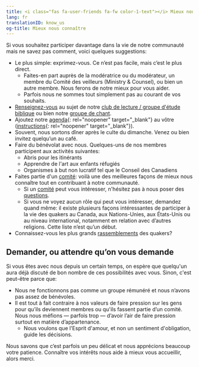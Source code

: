 ```yaml
---
title: <i class="fas fa-user-friends fa-fw color-1-text"></i> Mieux nous connaître
lang: fr
translationID: know_us
og-title: Mieux nous connaître
---
```

Si vous souhaitez participer davantage dans la vie de notre communauté mais ne savez pas comment, voici quelques suggestions:
* Le plus simple: exprimez-vous. Ce n’est pas facile, mais c’est le plus direct. 
  * Faites-en part auprès de la modératrice ou du modérateur, un membre du Comité des veilleurs (Ministry & Counsel), ou bien un autre membre. Nous ferons de notre mieux pour vous aider.
  * Parfois nous ne sommes tout simplement pas au courant de vos souhaits.
* [Renseignez-vous](/contact-fr) au sujet de notre [club de lecture / groupe d'étude biblique](/etape_suivante/lecture_bible) ou bien notre [groupe de chant](/etape_suivante/chant).
* Ajoutez notre [agenda](https://calendar.google.com/calendar/embed?src=clerk%40montreal.quaker.ca&ctz=America%2FToronto){:  rel="noopener" target="_blank"} au vôtre ([instructions](https://support.google.com/calendar/answer/37100?hl=fr){:  rel="noopener" target="_blank"}).
* Souvent, nous sortons dîner après le culte du dimanche. Venez ou bien invitez quelqu’un au café.
* Faire du bénévolat avec nous. Quelques-uns de nos membres participent aux activités suivantes:
  * Abris pour les itinérants
  * Apprendre de l'art aux enfants réfugiés
  * Organismes à but non lucratif tel que le Conseil des Canadiens
* Faites partie d'un [comité](/etape_suivante/comités): voilà une des meilleures façons de mieux nous connaître tout en contribuant à notre communauté.
  * Si un [comité](/etape_suivante/comités) peut vous intéresser, n'hésitez pas à nous poser des [questions](/contact-fr).
  * Si vous ne voyez aucun rôle qui peut vous intéresser, demandez quand même: il existe plusieurs façons intéressantes de participer à la vie des quakers au Canada, aux Nations-Unies, aux États-Unis ou au niveau international, notamment en relation avec d’autres religions. Cette liste n’est qu’un début.
* Connaissez-vous les plus grands [rassemblements](/etape_suivante/rassemblements) des quakers?

## Demander, ou attendre qu’on vous demande
Si vous êtes avec nous depuis un certain temps, on espère que quelqu'un aura déjà discuté de bon nombre de ces possibilités avec vous. Sinon, c'est peut-être parce que:

* Nous ne fonctionnons pas comme un groupe rémunéré et nous n’avons pas assez de bénévoles.
* Il est tout à fait contraire à nos valeurs de faire pression sur les gens pour qu’ils deviennent membres ou qu'ils fassent partie d’un comité. Nous nous méfions — parfois trop — d’avoir l’air de faire pression surtout en matière d’appartenance.
  * Nous voulons que l'Esprit d'amour, et non un sentiment d'obligation, guide les décisions.

Nous savons que c’est parfois un peu délicat et nous apprécions beaucoup votre patience. Connaître vos intérêts nous aide à mieux vous accueillir, alors merci.

